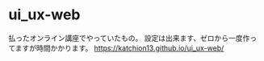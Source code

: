 # ui_ux-web

払ったオンライン講座でやっていたもの。
設定は出来ます、ゼロから一度作ってますが時間かかります。
https://katchion13.github.io/ui_ux-web/
